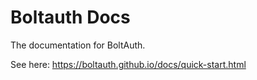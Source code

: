 # Boltauth Docs

The documentation for BoltAuth. 

See here: https://boltauth.github.io/docs/quick-start.html
